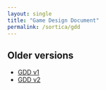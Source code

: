 ```yaml
---
layout: single
title: "Game Design Document"
permalink: /sortica/gdd
---
```


<object data="/sortica/assets/pdfs/gdd_latest.pdf" width="1000px" height="1000px" type="application/pdf"></object>

<h2>Older versions</h2>
<ul>
  <li><a href="{{ site.baseurl }}/assets/pdfs/gdd_v1.pdf" target="_blank">GDD v1</a></li>
  <li><a href="{{ site.baseurl }}/assets/pdfs/gdd_v2.pdf" target="_blank">GDD v2</a></li>
</ul>
